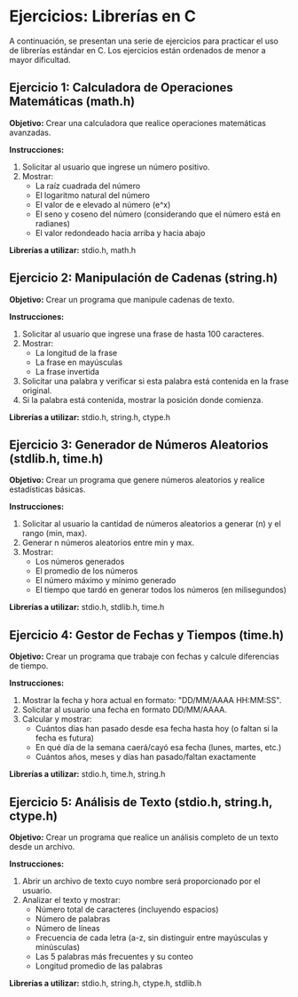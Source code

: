 # Ejercicios: Librerías en C

A continuación, se presentan una serie de ejercicios para practicar el uso de librerías estándar en C. Los ejercicios están ordenados de menor a mayor dificultad.

## Ejercicio 1: Calculadora de Operaciones Matemáticas (math.h)

**Objetivo:** Crear una calculadora que realice operaciones matemáticas avanzadas.

**Instrucciones:**
1. Solicitar al usuario que ingrese un número positivo.
2. Mostrar:
   - La raíz cuadrada del número
   - El logaritmo natural del número
   - El valor de e elevado al número (e^x)
   - El seno y coseno del número (considerando que el número está en radianes)
   - El valor redondeado hacia arriba y hacia abajo

**Librerías a utilizar:** stdio.h, math.h

## Ejercicio 2: Manipulación de Cadenas (string.h)

**Objetivo:** Crear un programa que manipule cadenas de texto.

**Instrucciones:**
1. Solicitar al usuario que ingrese una frase de hasta 100 caracteres.
2. Mostrar:
   - La longitud de la frase
   - La frase en mayúsculas
   - La frase invertida
3. Solicitar una palabra y verificar si esta palabra está contenida en la frase original.
4. Si la palabra está contenida, mostrar la posición donde comienza.

**Librerías a utilizar:** stdio.h, string.h, ctype.h

## Ejercicio 3: Generador de Números Aleatorios (stdlib.h, time.h)

**Objetivo:** Crear un programa que genere números aleatorios y realice estadísticas básicas.

**Instrucciones:**
1. Solicitar al usuario la cantidad de números aleatorios a generar (n) y el rango (min, max).
2. Generar n números aleatorios entre min y max.
3. Mostrar:
   - Los números generados
   - El promedio de los números
   - El número máximo y mínimo generado
   - El tiempo que tardó en generar todos los números (en milisegundos)

**Librerías a utilizar:** stdio.h, stdlib.h, time.h

## Ejercicio 4: Gestor de Fechas y Tiempos (time.h)

**Objetivo:** Crear un programa que trabaje con fechas y calcule diferencias de tiempo.

**Instrucciones:**
1. Mostrar la fecha y hora actual en formato: "DD/MM/AAAA HH:MM:SS".
2. Solicitar al usuario una fecha en formato DD/MM/AAAA.
3. Calcular y mostrar:
   - Cuántos días han pasado desde esa fecha hasta hoy (o faltan si la fecha es futura)
   - En qué día de la semana caerá/cayó esa fecha (lunes, martes, etc.)
   - Cuántos años, meses y días han pasado/faltan exactamente

**Librerías a utilizar:** stdio.h, time.h, string.h

## Ejercicio 5: Análisis de Texto (stdio.h, string.h, ctype.h)

**Objetivo:** Crear un programa que realice un análisis completo de un texto desde un archivo.

**Instrucciones:**
1. Abrir un archivo de texto cuyo nombre será proporcionado por el usuario.
2. Analizar el texto y mostrar:
   - Número total de caracteres (incluyendo espacios)
   - Número de palabras
   - Número de líneas
   - Frecuencia de cada letra (a-z, sin distinguir entre mayúsculas y minúsculas)
   - Las 5 palabras más frecuentes y su conteo
   - Longitud promedio de las palabras

**Librerías a utilizar:** stdio.h, string.h, ctype.h, stdlib.h

